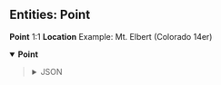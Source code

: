 ## Entities: Point

**Point** 1:1 **Location**
Example: Mt. Elbert (Colorado 14er)

<details open>
	<summary><b>Point</b></summary>
	<blockquote>
		<details>
			<summary>JSON</summary>
			| Location | Mt. Elbert |
			| Requested | May 17 2022 |
		</details>
	</blockquote>
</details>